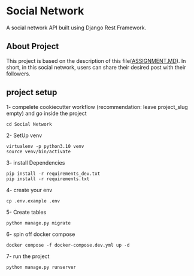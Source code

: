 # Social Network
A social network API built using Django Rest Framework.

## About Project
This project is based on the description of this file([ASSIGNMENT.MD](https://github.com/shahriar-fattahi/Social-Network/blob/main/ASSIGNMENT.md)).  In short, in this social network, users can share their desired post with their followers.
## project setup

1- compelete cookiecutter workflow (recommendation: leave project_slug empty) and go inside the project
```
cd Social Network
```

2- SetUp venv
```
virtualenv -p python3.10 venv
source venv/bin/activate
```

3- install Dependencies
```
pip install -r requirements_dev.txt
pip install -r requirements.txt
```

4- create your env
```
cp .env.example .env
```

5- Create tables
```
python manage.py migrate
```

6- spin off docker compose
```
docker compose -f docker-compose.dev.yml up -d
```

7- run the project
```
python manage.py runserver
```

